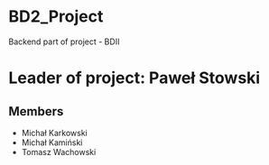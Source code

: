 # BD2_Project
Backend part of project - BDII

<h1>Leader of project: Paweł Stowski</h1>

<h2>Members</h2>
<ul>
<li>Michał Karkowski</li>
<li>Michał Kamiński</li>
<li>Tomasz Wachowski</li>
</ul>
